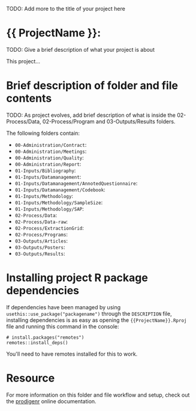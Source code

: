 TODO: Add more to the title of your project here

# {{ ProjectName }}:

TODO: Give a brief description of what your project is about

This project...

# Brief description of folder and file contents

TODO: As project evolves, add brief description of what is inside the 02-Process/Data, 02-Process/Program and 03-Outputs/Results folders.

The following folders contain:

- `00-Administration/Contract`:
- `00-Administration/Meetings`:
- `00-Administration/Quality`:
- `00-Administration/Report`:
- `01-Inputs/Bibliography`:
- `01-Inputs/Datamanagement`:
- `01-Inputs/Datamanagement/AnnotedQuestionnaire`:
- `01-Inputs/Datamanagement/Codebook`:
- `01-Inputs/Methodology`:
- `01-Inputs/Methodology/SampleSize`:
- `01-Inputs/Methodology/SAP`:
- `02-Process/Data`:
- `02-Process/Data-raw`:
- `02-Process/ExtractionGrid`:
- `02-Process/Programs`:
- `03-Outputs/Articles`:
- `03-Outputs/Posters`:
- `03-Outputs/Results`:

# Installing project R package dependencies

If dependencies have been managed by using `usethis::use_package("packagename")`
through the `DESCRIPTION` file, installing dependencies is as easy as opening the
`{{ProjectName}}.Rproj` file and running this command in the console:

    # install.packages("remotes")
    remotes::install_deps()

You'll need to have remotes installed for this to work.

# Resource

For more information on this folder and file workflow and setup, check
out the [prodigenr](https://rostools.github.io/prodigenr) online
documentation.
